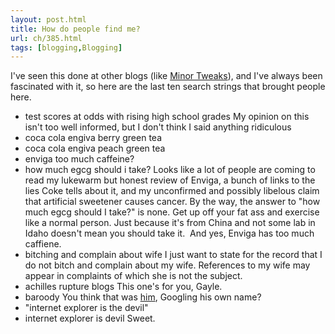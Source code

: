 ```yaml
---
layout: post.html
title: How do people find me?
url: ch/385.html
tags: [blogging,Blogging]
---
```

I've seen this done at other blogs (like [Minor Tweaks](http://www.minortweaks.com/)), and I've always been fascinated with it, so here are the last ten search strings that brought people here. 
* test scores at odds with rising high school grades
My opinion on this isn't too well informed, but I don't think I said anything ridiculous 
* coca cola engiva berry green tea
* coca cola engiva peach green tea
* enviga too much caffeine?
* how much egcg should i take?
Looks like a lot of people are coming to read my lukewarm but honest review of Enviga, a bunch of links to the lies Coke tells about it, and my unconfirmed and possibly libelous claim that artificial sweetener causes cancer. By the way, the answer to "how much egcg should I take?" is none. Get up off your fat ass and exercise like a normal person. Just because it's from China and not some lab in Idaho doesn't mean you should take it.  And yes, Enviga has too much caffiene. 
* bitching and complain about wife
I just want to state for the record that I do not bitch and complain about my wife. References to my wife may appear in complaints of which she is not the subject. 
* achilles rupture blogs
This one's for you, Gayle. 
* baroody
You think that was [him](http://www.nam.org/s_nam/sec_leadership_detail.asp?CID=202659&DID=237938), Googling his own name? 
* "internet explorer is the devil"
* internet explorer is devil
Sweet.
